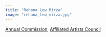 ```yaml
---
title: "Rehana Lew Mirza"
image: "rehana_lew_mirza.jpg"
---
```


[Annual Commission](/programs/commissions), [Affiliated Artists Council](/about/affiliated-artists-council)
